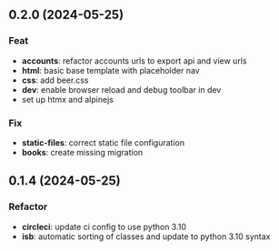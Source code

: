 ## 0.2.0 (2024-05-25)

### Feat

- **accounts**: refactor accounts urls to export api and view urls
- **html**: basic base template with placeholder nav
- **css**: add beer.css
- **dev**: enable browser reload and debug toolbar in dev
- set up htmx and alpinejs

### Fix

- **static-files**: correct static file configuration
- **books**: create missing migration

## 0.1.4 (2024-05-25)

### Refactor

- **circleci**: update ci config to use python 3.10
- **isb**: automatic sorting of classes and update to python 3.10 syntax
